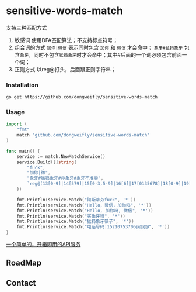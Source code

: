 # sensitive-words-match

支持三种匹配方式
1. 敏感词
   使用DFA匹配算法；不支持标点符号；
3. 组合词的方式
   `加你|微信` 表示同时包含 `加你` 和 `微信` 才会命中；
   `象牙#猛犸象牙` 包含`象牙`，同时不包含`猛犸象牙`时才会命中；其中#后面的一个词必须包含前面一个词；
5. 正则方式
   以reg@打头，后面跟正则字符串；
### Installation

```sh 
go get https://github.com/dongweifly/sensitive-words-match
```

### Usage

```go
import (
	"fmt"
	match "github.com/dongweifly/sensitive-words-match"
)

func main() {
	service := match.NewMatchService()
	service.Build([]string{
		"fuck",
		"加你|微",
		"象牙#猛犸象牙#非象牙#象牙不准卖",
		`reg@(13[0-9]|14[579]|15[0-3,5-9]|16[6]|17[0135678]|18[0-9]|19[89])\d{8}`,
	})

	fmt.Println(service.Match("阿斯蒂芬fuck", '*'))
	fmt.Println(service.Match("Hello，微信，加你吗", '*'))
	fmt.Println(service.Match("Hello, 加你吗, 微信", '*'))
	fmt.Println(service.Match("买象牙吗", '*'))
	fmt.Println(service.Match("猛犸象牙筷子", '*'))
	fmt.Println(service.Match("电话号码:15210753706@@@@@", '*'))
}
```

[一个简单的，开箱即用的API服务](https://github.com/dongweifly/sensitive-words-filter-service)

## RoadMap


## Contact
